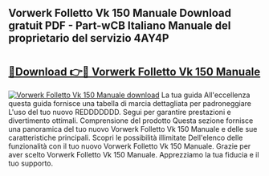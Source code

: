## Vorwerk Folletto Vk 150 Manuale Download gratuit PDF - Part-wCB Italiano Manuale del proprietario del servizio 4AY4P

# <h2><a href="http://dfee77f.blite.top/?on=Vorwerk+Folletto+Vk+150+Manuale">🔗Download 👉🔴 Vorwerk Folletto Vk 150 Manuale</a></h2>

[![Vorwerk Folletto Vk 150 Manuale download](https://i.imgur.com/lujVjoI.png)](http://dfee77f.blite.top/?on=Vorwerk+Folletto+Vk+150+Manuale)
La tua guida All'eccellenza questa guida fornisce una tabella di marcia dettagliata per padroneggiare L'uso del tuo nuovo REDDDDDDD. Segui per garantire prestazioni e divertimento ottimali. Comprensione del prodotto Questa sezione fornisce una panoramica del tuo nuovo Vorwerk Folletto Vk 150 Manuale e delle sue caratteristiche principali. Scopri le possibilità illimitate Dell'elenco delle funzionalità con il tuo nuovo Vorwerk Folletto Vk 150 Manuale. Grazie per aver scelto Vorwerk Folletto Vk 150 Manuale. Apprezziamo la tua fiducia e il tuo supporto.
